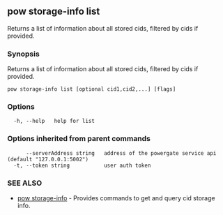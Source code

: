 ## pow storage-info list

Returns a list of information about all stored cids, filtered by cids if provided.

### Synopsis

Returns a list of information about all stored cids, filtered by cids if provided.

```
pow storage-info list [optional cid1,cid2,...] [flags]
```

### Options

```
  -h, --help   help for list
```

### Options inherited from parent commands

```
      --serverAddress string   address of the powergate service api (default "127.0.0.1:5002")
  -t, --token string           user auth token
```

### SEE ALSO

* [pow storage-info](pow_storage-info.md)	 - Provides commands to get and query cid storage info.

